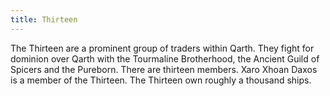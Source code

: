 ```yaml
---
title: Thirteen
---
```


The Thirteen are a prominent group of traders within Qarth. They fight for dominion over Qarth with the Tourmaline Brotherhood, the Ancient Guild of Spicers and the Pureborn. There are thirteen members. Xaro Xhoan Daxos is a member of the Thirteen. The Thirteen own roughly a thousand ships.


